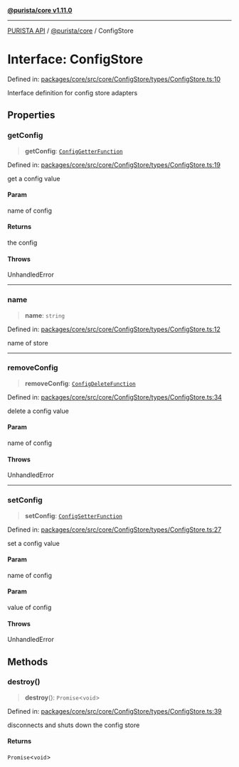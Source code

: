 [**@purista/core v1.11.0**](../README.md)

***

[PURISTA API](../../../packages.md) / [@purista/core](../README.md) / ConfigStore

# Interface: ConfigStore

Defined in: [packages/core/src/core/ConfigStore/types/ConfigStore.ts:10](https://github.com/puristajs/purista/blob/master/packages/core/src/core/ConfigStore/types/ConfigStore.ts#L10)

Interface definition for config store adapters

## Properties

### getConfig

> **getConfig**: [`ConfigGetterFunction`](../type-aliases/ConfigGetterFunction.md)

Defined in: [packages/core/src/core/ConfigStore/types/ConfigStore.ts:19](https://github.com/puristajs/purista/blob/master/packages/core/src/core/ConfigStore/types/ConfigStore.ts#L19)

get a config value

#### Param

name of config

#### Returns

the config

#### Throws

UnhandledError

***

### name

> **name**: `string`

Defined in: [packages/core/src/core/ConfigStore/types/ConfigStore.ts:12](https://github.com/puristajs/purista/blob/master/packages/core/src/core/ConfigStore/types/ConfigStore.ts#L12)

name of store

***

### removeConfig

> **removeConfig**: [`ConfigDeleteFunction`](../type-aliases/ConfigDeleteFunction.md)

Defined in: [packages/core/src/core/ConfigStore/types/ConfigStore.ts:34](https://github.com/puristajs/purista/blob/master/packages/core/src/core/ConfigStore/types/ConfigStore.ts#L34)

delete a config value

#### Param

name of config

#### Throws

UnhandledError

***

### setConfig

> **setConfig**: [`ConfigSetterFunction`](../type-aliases/ConfigSetterFunction.md)

Defined in: [packages/core/src/core/ConfigStore/types/ConfigStore.ts:27](https://github.com/puristajs/purista/blob/master/packages/core/src/core/ConfigStore/types/ConfigStore.ts#L27)

set a config value

#### Param

name of config

#### Param

value of config

#### Throws

UnhandledError

## Methods

### destroy()

> **destroy**(): `Promise`\<`void`\>

Defined in: [packages/core/src/core/ConfigStore/types/ConfigStore.ts:39](https://github.com/puristajs/purista/blob/master/packages/core/src/core/ConfigStore/types/ConfigStore.ts#L39)

disconnects and shuts down the config store

#### Returns

`Promise`\<`void`\>
